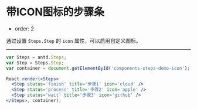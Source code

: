 # 带ICON图标的步骤条

- order: 2

通过设置 `Steps.Step` 的 `icon` 属性，可以启用自定义图标。

---

````jsx
var Steps = antd.Steps;
var Step = Steps.Step;
var container = document.getElementById('components-steps-demo-icon');

React.render(<Steps>
  <Step status='finish' title='步骤1' icon='cloud' />
  <Step status='process' title='步骤2' icon='apple' />
  <Step status='wait' title='步骤3' icon='github' />
</Steps>, container);
````

